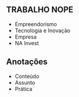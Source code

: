  ## TRABALHO NOPE ##

 - Empreendorismo 
 - Tecnologia e Inovação
 - Empresa
 - NA Invest

 ## Anotações ##
 
 - Conteúdo
 - Assunto 
 - Prática

 
